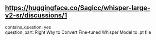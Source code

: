 ## https://huggingface.co/Sagicc/whisper-large-v2-sr/discussions/1

contains_question: yes  
question_part: Right Way to Convert Fine-tuned Whisper Model to .pt file